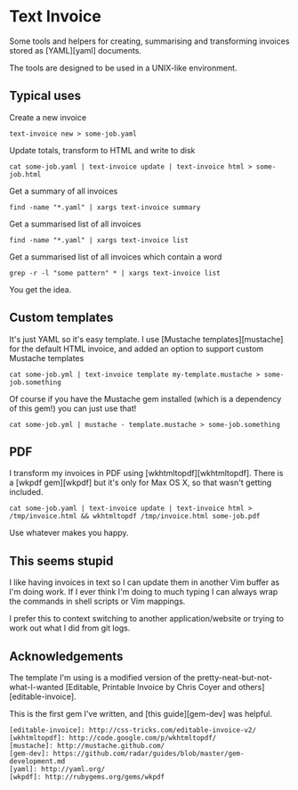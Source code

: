 # Text Invoice

Some tools and helpers for creating, summarising and transforming invoices stored as [YAML][yaml] documents.

The tools are designed to be used in a UNIX-like environment.

## Typical uses

Create a new invoice

    text-invoice new > some-job.yaml

Update totals, transform to HTML and write to disk

    cat some-job.yaml | text-invoice update | text-invoice html > some-job.html

Get a summary of all invoices 
    
    find -name "*.yaml" | xargs text-invoice summary

Get a summarised list of all invoices 
    
    find -name "*.yaml" | xargs text-invoice list

Get a summarised list of all invoices which contain a word

    grep -r -l "some pattern" * | xargs text-invoice list

You get the idea.

## Custom templates

It's just YAML so it's easy template. I use [Mustache templates][mustache] for the default HTML invoice, and added an option to support custom Mustache templates

    cat some-job.yml | text-invoice template my-template.mustache > some-job.something

Of course if you have the Mustache gem installed (which is a dependency of this gem!) you can just use that!

    cat some-job.yml | mustache - template.mustache > some-job.something

## PDF 

I transform my invoices in PDF using [wkhtmltopdf][wkhtmltopdf]. There is a [wkpdf gem][wkpdf] but it's only for Max OS X, so that wasn't getting included.

    cat some-job.yaml | text-invoice update | text-invoice html > /tmp/invoice.html && wkhtmltopdf /tmp/invoice.html some-job.pdf

Use whatever makes you happy.

## This seems stupid

I like having invoices in text so I can update them in another Vim buffer as I'm doing work. If I ever think I'm doing to much typing I can always wrap the commands in shell scripts or Vim mappings.

I prefer this to context switching to another application/website or trying to work out what I did from git logs.

## Acknowledgements

The template I'm using is a modified version of the pretty-neat-but-not-what-I-wanted [Editable, Printable Invoice by Chris Coyer and others][editable-invoice].

This is the first gem I've written, and [this guide][gem-dev] was helpful.

    [editable-invoice]: http://css-tricks.com/editable-invoice-v2/
    [wkhtmltopdf]: http://code.google.com/p/wkhtmltopdf/
    [mustache]: http://mustache.github.com/
    [gem-dev]: https://github.com/radar/guides/blob/master/gem-development.md
    [yaml]: http://yaml.org/
    [wkpdf]: http://rubygems.org/gems/wkpdf

